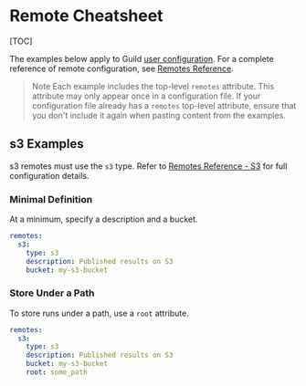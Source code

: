 <!-- -*- eval:(visual-line-mode 1) -*- -->

<div data-theme-toc="true"></div>
<div data-guild-docs="true"></div>

# Remote Cheatsheet

[TOC]

The examples below apply to Guild [user configuration](ref:user-config). For a complete reference of remote configuration, see [Remotes Reference](/reference/remotes.md).

> <span data-guild-class="callout note">Note</span> Each example includes the top-level `remotes` attribute. This attribute may only appear once in a configuration file. If your configuration file already has a `remotes` top-level attribute, ensure that you don't include it again when pasting content from the examples.

## s3 Examples

s3 remotes must use the `s3` type. Refer to [Remotes Reference - S3](/reference/remotes.md#s3) for full configuration details.

### Minimal Definition

At a minimum, specify a description and a bucket.

``` yaml
remotes:
  s3:
    type: s3
    description: Published results on S3
    bucket: my-s3-bucket
```

### Store Under a Path

To store runs under a path, use a `root` attribute.

``` yaml
remotes:
  s3:
    type: s3
    description: Published results on S3
    bucket: my-s3-bucket
    root: some_path
```
